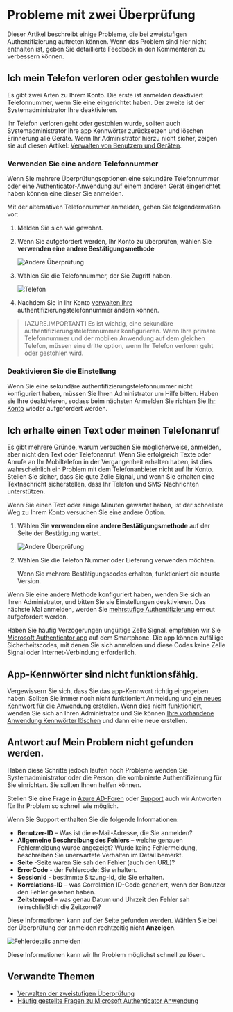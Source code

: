 <properties
    pageTitle="Problembehandlung bei zweistufiger Überprüfung | Microsoft Azure"
    description="Dieses Dokument wird Benutzer Informationen auf, wenn sie ein Problem mit Azure mehrstufige Authentifizierung ausführen."
    services="multi-factor-authentication"
    keywords = "die kombinierte Authentifizierung-Client Authentifizierungsproblem Korrelations-ID"
    documentationCenter=""
    authors="kgremban"
    manager="femila"
    editor="yossib"/>

<tags
    ms.service="multi-factor-authentication"
    ms.workload="identity"
    ms.tgt_pltfrm="na"
    ms.devlang="na"
    ms.topic="article"
    ms.date="10/10/2016"
    ms.author="kgremban"/>

# <a name="having-trouble-with-two-step-verification"></a>Probleme mit zwei Überprüfung

Dieser Artikel beschreibt einige Probleme, die bei zweistufigen Authentifizierung auftreten können. Wenn das Problem sind hier nicht enthalten ist, geben Sie detaillierte Feedback in den Kommentaren zu verbessern können.

## <a name="i-lost-my-phone-or-it-was-stolen"></a>Ich mein Telefon verloren oder gestohlen wurde

Es gibt zwei Arten zu Ihrem Konto. Die erste ist anmelden deaktiviert Telefonnummer, wenn Sie eine eingerichtet haben. Der zweite ist der Systemadministrator Ihre deaktivieren.

Ihr Telefon verloren geht oder gestohlen wurde, sollten auch Systemadministrator Ihre app Kennwörter zurücksetzen und löschen Erinnerung alle Geräte. Wenn Ihr Administrator hierzu nicht sicher, zeigen sie auf diesen Artikel: [Verwalten von Benutzern und Geräten](multi-factor-authentication-manage-users-and-devices.md#delete-users-existing-app-passwords).


### <a name="use-an-alternate-phone-number"></a>Verwenden Sie eine andere Telefonnummer

Wenn Sie mehrere Überprüfungsoptionen eine sekundäre Telefonnummer oder eine Authenticator-Anwendung auf einem anderen Gerät eingerichtet haben können eine dieser Sie anmelden.

Mit der alternativen Telefonnummer anmelden, gehen Sie folgendermaßen vor:

1. Melden Sie sich wie gewohnt.
2. Wenn Sie aufgefordert werden, Ihr Konto zu überprüfen, wählen Sie **verwenden eine andere Bestätigungsmethode**

    ![Andere Überprüfung](./media/multi-factor-authentication-end-user-manage/differentverification.png)

3. Wählen Sie die Telefonnummer, der Sie Zugriff haben.

    ![Telefon](./media/multi-factor-authentication-end-user-manage/altphone2.png)

4. Nachdem Sie in Ihr Konto [verwalten Ihre](multi-factor-authentication-end-user-manage-settings.md) authentifizierungstelefonnummer ändern können.

>[AZURE.IMPORTANT]
>Es ist wichtig, eine sekundäre authentifizierungstelefonnummer konfigurieren. Wenn Ihre primäre Telefonnummer und der mobilen Anwendung auf dem gleichen Telefon, müssen eine dritte option, wenn Ihr Telefon verloren geht oder gestohlen wird.

### <a name="clear-your-settings"></a>Deaktivieren Sie die Einstellung

Wenn Sie eine sekundäre authentifizierungstelefonnummer nicht konfiguriert haben, müssen Sie Ihren Administrator um Hilfe bitten. Haben sie Ihre deaktivieren, sodass beim nächsten Anmelden Sie richten Sie [Ihr Konto](multi-factor-authentication-end-user-first-time.md) wieder aufgefordert werden.


## <a name="i-am-not-receiving-a-text-or-call-on-my-phone"></a>Ich erhalte einen Text oder meinen Telefonanruf

Es gibt mehrere Gründe, warum versuchen Sie möglicherweise, anmelden, aber nicht den Text oder Telefonanruf. Wenn Sie erfolgreich Texte oder Anrufe an Ihr Mobiltelefon in der Vergangenheit erhalten haben, ist dies wahrscheinlich ein Problem mit dem Telefonanbieter nicht auf Ihr Konto. Stellen Sie sicher, dass Sie gute Zelle Signal, und wenn Sie erhalten eine Textnachricht sicherstellen, dass Ihr Telefon und SMS-Nachrichten unterstützen.

Wenn Sie einen Text oder einige Minuten gewartet haben, ist der schnellste Weg zu Ihrem Konto versuchen Sie eine andere Option.

1. Wählen Sie **verwenden eine andere Bestätigungsmethode** auf der Seite der Bestätigung wartet.

    ![Andere Überprüfung](./media/multi-factor-authentication-end-user-troubleshoot/diff_option.png)

2. Wählen Sie die Telefon Nummer oder Lieferung verwenden möchten.

    Wenn Sie mehrere Bestätigungscodes erhalten, funktioniert die neuste Version.

Wenn Sie eine andere Methode konfiguriert haben, wenden Sie sich an Ihren Administrator, und bitten Sie sie Einstellungen deaktivieren. Das nächste Mal anmelden, werden Sie [mehrstufige Authentifizierung](multi-factor-authentication-end-user-first-time.md) erneut aufgefordert werden.


Haben Sie häufig Verzögerungen ungültige Zelle Signal, empfehlen wir Sie [Microsoft Authenticator app](multi-factor-authentication-microsoft-authenticator.md) auf dem Smartphone. Die app können zufällige Sicherheitscodes, mit denen Sie sich anmelden und diese Codes keine Zelle Signal oder Internet-Verbindung erforderlich.


## <a name="app-passwords-are-not-working"></a>App-Kennwörter sind nicht funktionsfähig.

Vergewissern Sie sich, dass Sie das app-Kennwort richtig eingegeben haben.  Sollten Sie immer noch nicht funktioniert Anmeldung und [ein neues Kennwort für die Anwendung erstellen](multi-factor-authentication-end-user-app-passwords.md).  Wenn dies nicht funktioniert, wenden Sie sich an Ihren Administrator und Sie können [Ihre vorhandene Anwendung Kennwörter löschen](multi-factor-authentication-manage-users-and-devices.md#delete-users-existing-app-passwords) und dann eine neue erstellen.

## <a name="i-didnt-find-an-answer-to-my-problem"></a>Antwort auf Mein Problem nicht gefunden werden.

Haben diese Schritte jedoch laufen noch Probleme wenden Sie Systemadministrator oder die Person, die kombinierte Authentifizierung für Sie einrichten. Sie sollten Ihnen helfen können.

Stellen Sie eine Frage in [Azure AD-Foren](https://social.msdn.microsoft.com/forums/azure/home?forum=WindowsAzureAD) oder [Support](https://support.microsoft.com/contactus) auch wir Antworten für Ihr Problem so schnell wie möglich.

Wenn Sie Support enthalten Sie die folgende Informationen:

- **Benutzer-ID** – Was ist die e-Mail-Adresse, die Sie anmelden?
- **Allgemeine Beschreibung des Fehlers** – welche genauen Fehlermeldung wurde angezeigt?  Wurde keine Fehlermeldung, beschreiben Sie unerwartete Verhalten im Detail bemerkt.
- **Seite** -Seite waren Sie sah den Fehler (auch den URL)?
- **ErrorCode** - der Fehlercode: Sie erhalten.
- **SessionId** - bestimmte Sitzung-Id, die Sie erhalten.
- **Korrelations-ID** – was Correlation ID-Code generiert, wenn der Benutzer den Fehler gesehen haben.
- **Zeitstempel** – was genau Datum und Uhrzeit den Fehler sah (einschließlich die Zeitzone)?

Diese Informationen kann auf der Seite gefunden werden. Wählen Sie bei der Überprüfung der anmelden rechtzeitig nicht **Anzeigen**.

![Fehlerdetails anmelden](./media/multi-factor-authentication-end-user-troubleshoot/view_details.png)

Diese Informationen kann wir Ihr Problem möglichst schnell zu lösen.

## <a name="related-topics"></a>Verwandte Themen
- [Verwalten der zweistufigen Überprüfung](multi-factor-authentication-end-user-manage-settings.md)  
- [Häufig gestellte Fragen zu Microsoft Authenticator Anwendung](multi-factor-authentication-app-faq.md)
